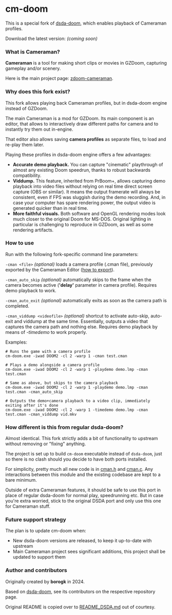 # cm-doom

This is a special fork of [dsda-doom](https://github.com/kraflab/dsda-doom), 
which enables playback of Cameraman profiles.

Download the latest version: *(coming soon)*

### What is Cameraman?

**Cameraman** is a tool for making short clips or movies in GZDoom, capturing gameplay and/or scenery.

Here is the main project page: [zdoom-cameraman](https://github.com/borogk/zdoom-cameraman).

### Why does this fork exist?

This fork allows playing back Cameraman profiles, but in dsda-doom engine instead of GZDoom.

The main Cameraman is a mod for GZDoom. Its main component is an editor, that allows to interactively draw
different paths for camera and to instantly try them out in-engine.

That editor also allows saving **camera profiles** as separate files, to load and re-play them later.

Playing these profiles in dsda-doom engine offers a few advantages:
- **Accurate demo playback.** 
  You can capture "cinematic" playthrough of almost any existing Doom speedrun,
  thanks to robust backwards compatibility.
- **Viddump.** 
  This feature, inherited from PrBoom+, allows capturing demo playback into video files 
  without relying on real time direct screen capture (OBS or similar). It means the output framerate will always
  be consistent, even if FPS was sluggish during the demo recording. And, in case your computer has spare rendering
  power, the output video is generated quicker than in real time.
- **More faithful visuals.**
  Both software and OpenGL rendering modes look much closer to the original Doom for MS-DOS.
  Original lighting in particular is challenging to reproduce in GZDoom, as well as some rendering artifacts.

### How to use

Run with the following fork-specific command line parameters:

`-cman <file>` *(optional)* loads a camera profile (.cman file), previously exported by the Cameraman Editor
([how to export](https://github.com/borogk/zdoom-cameraman/blob/main/docs/ch05.player.md#how-to-export-a-camera-profile-from-editor)).

`-cman_auto_skip` *(optional)* automatically skips to the frame when the camera becomes active 
(**'delay'** parameter in camera profile). Requires demo playback to work.

`-cman_auto_exit` *(optional)* automatically exits as soon as the camera path is completed.

`-cman_viddump <videofile>` *(optional)* shortcut to activate auto-skip, auto-exit and viddump at the same time.
Essentially, outputs a video that captures the camera path and nothing else. 
Requires demo playback by means of *-timedemo* to work properly.

Examples:
```shell
# Runs the game with a camera profile
cm-doom.exe -iwad DOOM2 -cl 2 -warp 1 -cman test.cman

# Plays a demo alongside a camera profile
cm-doom.exe -iwad DOOM2 -cl 2 -warp 1 -playdemo demo.lmp -cman test.cman

# Same as above, but skips to the camera playback
cm-doom.exe -iwad DOOM2 -cl 2 -warp 1 -playdemo demo.lmp -cman test.cman -cman_auto_skip

# Outputs the demo+camera playback to a video clip, immediately exiting after it's done
cm-doom.exe -iwad DOOM2 -cl 2 -warp 1 -timedemo demo.lmp -cman test.cman -cman_viddump vid.mkv
```

### How different is this from regular dsda-doom?

Almost identical. This fork strictly adds a bit of functionality to upstream without removing or "fixing" anything.

The project is set up to build `cm-doom` executable instead of `dsda-doom`, just so there is no clash
should you decide to have both ports installed. 

For simplicity, pretty much all new code is in [cman.h](prboom2/src/cman.h) and [cman.c](prboom2/src/cman.c).
Any interactions between this module and the existing codebase are kept to a bare minimum.

Outside of extra Cameraman features, it should be safe to use this port in place of regular dsda-doom
for normal play, speedrunning etc. But in case you're extra worried, stick to the original DSDA port and only
use this one for Cameraman stuff.

### Future support strategy

The plan is to update cm-doom when:
- New dsda-doom versions are released, to keep it up-to-date with upstream
- Main Cameraman project sees significant additions, this project shall be updated to support them

### Author and contributors

Originally created by **borogk** in 2024.

Based on [dsda-doom](https://github.com/kraflab/dsda-doom), see its contributors on the respective repository page.

Original README is copied over to [README_DSDA.md](README_DSDA.md) out of courtesy.
